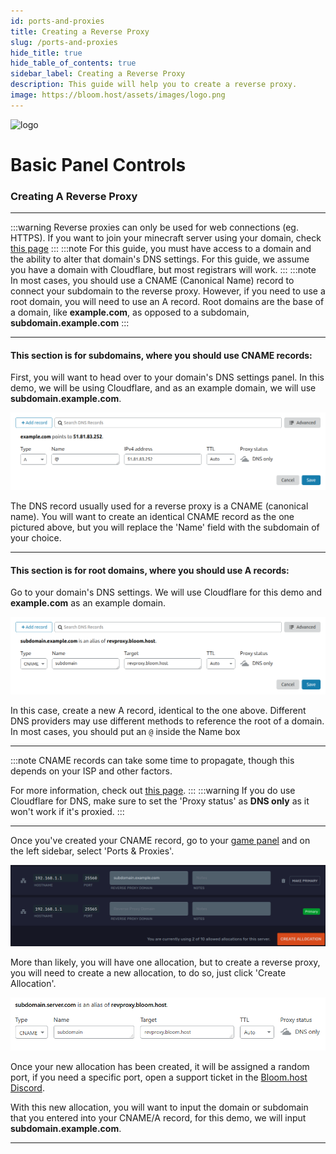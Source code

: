 ```yaml
---
id: ports-and-proxies
title: Creating a Reverse Proxy
slug: /ports-and-proxies
hide_title: true
hide_table_of_contents: true
sidebar_label: Creating a Reverse Proxy
description: This guide will help you to create a reverse proxy.
image: https://bloom.host/assets/images/logo.png
---
```


<div class="text--center">
<img src="https://bloom.host/assets/images/logo.png" alt="logo" height="50%" width="50%"/>
<h1>Basic Panel Controls</h1>
</div>

### Creating A Reverse Proxy
---
:::warning
Reverse proxies can only be used for web connections (eg. HTTPS). If you want to join your minecraft server using your domain, check [this page](../running_a_server/domain.md)
:::
:::note
For this guide, you must have access to a domain and the ability to alter that domain's DNS settings. For this guide, we assume you have a domain with Cloudflare, but most registrars will work.
:::
:::note
In most cases, you should use a CNAME (Canonical Name) record to connect your subdomain to the reverse proxy. However, if you need to use a root domain, you will need to use an A record. Root domains are the base of a domain, like **example.com**, as opposed to a subdomain, **subdomain.example.com**
:::

---

#### This section is for subdomains, where you should use CNAME records:

First, you will want to head over to your domain's DNS settings panel. In this demo, we will be using Cloudflare, and as an example domain, we will use **subdomain.example.com**.

![portsandproxies](../../static/imgs/using_the_panel/ports_and_proxies/1.png)

The DNS record usually used for a reverse proxy is a CNAME (canonical name). You will want to create an identical CNAME record as the one pictured above, but you will replace the 'Name' field with the subdomain of your choice.

---

#### This section is for root domains, where you should use A records:

Go to your domain's DNS settings. We will use Cloudflare for this demo and **example.com** as an example domain.

![portsandproxies](../../static/imgs/using_the_panel/ports_and_proxies/2.png)

In this case, create a new A record, identical to the one above. Different DNS providers may use different methods to reference the root of a domain. In most cases, you should put an `@` inside the Name box

---
:::note
CNAME records can take some time to propagate, though this depends on your ISP and other factors.

For more information, check out [this page](https://dnschecker.org/#CNAME).
:::
:::warning
If you do use Cloudflare for DNS, make sure to set the 'Proxy status' as **DNS only** as it won't work if it's proxied.
:::

---


Once you've created your CNAME record, go to your [game panel](https://mc.bloom.host/) and on the left sidebar, select 'Ports & Proxies'.


![portsandproxies](../../static/imgs/using_the_panel/ports_and_proxies/3.png)

More than likely, you will have one allocation, but to create a reverse proxy, you will need to create a new allocation, to do so, just click 'Create Allocation'.

![portsandproxies](../../static/imgs/using_the_panel/ports_and_proxies/4.png)

Once your new allocation has been created, it will be assigned a random port, if you need a specific port, open a support ticket in the [Bloom.host Discord](https://discord.com/invite/bloom).

With this new allocation, you will want to input the domain or subdomain that you entered into your CNAME/A record, for this demo, we will input **subdomain.example.com**.

---
